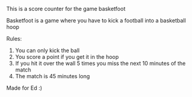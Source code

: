 This is a score counter for the game basketfoot

Basketfoot is a game where you have to kick a football into a basketball hoop

Rules:

1. You can only kick the ball
2. You score a point if you get it in the hoop
3. If you hit it over the wall 5 times you miss the next 10 minutes of the match
4. The match is 45 minutes long

Made for Ed :)
